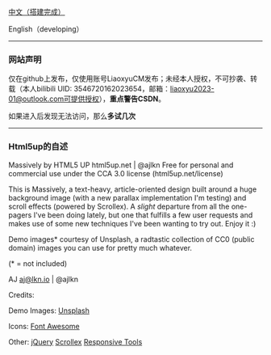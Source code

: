 [中文（搭建完成）](https://liaoxyucm.github.io/liaoxyuCM01/)

English（developing）

------------------------------------------------

### 网站声明

仅在github上发布，仅使用账号LiaoxyuCM发布；未经本人授权，不可抄袭、转载（本人bilibili UID: 3546720162023654，邮箱：liaoxyu2023-01@outlook.com可提供授权），<strong>重点警告CSDN</strong>。

如果进入后发现无法访问，那么<strong>多试几次</strong>

------------------------------------------------
### Html5up的自述

Massively by HTML5 UP
html5up.net | @ajlkn
Free for personal and commercial use under the CCA 3.0 license (html5up.net/license)


This is Massively, a text-heavy, article-oriented design built around a huge background
image (with a new parallax implementation I'm testing) and scroll effects (powered by
Scrollex). A *slight* departure from all the one-pagers I've been doing lately, but one
that fulfills a few user requests and makes use of some new techniques I've been wanting
to try out. Enjoy it :)

Demo images* courtesy of Unsplash, a radtastic collection of CC0 (public domain) images
you can use for pretty much whatever.

(* = not included)

AJ
aj@lkn.io | @ajlkn


Credits:

Demo Images:
	[Unsplash](unsplash.com)

Icons:
	[Font Awesome](fontawesome.io)

Other:
	[jQuery](jquery.com)
	[Scrollex](github.com/ajlkn/jquery.scrollex)
	[Responsive Tools](github.com/ajlkn/responsive-tools)
